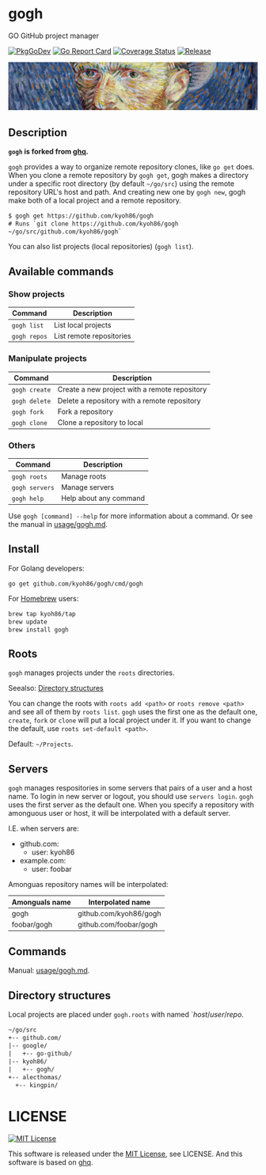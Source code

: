 # gogh

GO GitHub project manager

[![PkgGoDev](https://pkg.go.dev/badge/kyoh86/gogh)](https://pkg.go.dev/kyoh86/gogh)
[![Go Report Card](https://goreportcard.com/badge/github.com/kyoh86/gogh)](https://goreportcard.com/report/github.com/kyoh86/gogh)
[![Coverage Status](https://img.shields.io/codecov/c/github/kyoh86/gogh.svg)](https://codecov.io/gh/kyoh86/gogh)
[![Release](https://github.com/kyoh86/gogh/workflows/Release/badge.svg)](https://github.com/kyoh86/gogh/releases)

![](./image/gogh.jpg)

## Description

**`gogh` is forked from [ghq](https://github.com/motemen/ghq).**

`gogh` provides a way to organize remote repository clones, like `go get` does.  When you clone a
remote repository by `gogh get`, gogh makes a directory under a specific root directory (by default
`~/go/src`) using the remote repository URL's host and path.  And creating new one by `gogh new`,
gogh make both of a local project and a remote repository.

```
$ gogh get https://github.com/kyoh86/gogh
# Runs `git clone https://github.com/kyoh86/gogh ~/go/src/github.com/kyoh86/gogh`
```

You can also list projects (local repositories) (`gogh list`).

## Available commands

### Show projects

| Command        | Description              |
| --             | --                       |
| `gogh list`    | List local projects      |
| `gogh repos`   | List remote repositories |

### Manipulate projects

| Command        | Description                                   |
| --             | --                                            |
| `gogh create`  | Create a new project with a remote repository |
| `gogh delete`  | Delete a repository with a remote repository  |
| `gogh fork`    | Fork a repository                             |
| `gogh clone`   | Clone a repository to local                   |

### Others

| Command        | Description              |
| --             | --                       |
| `gogh roots`   | Manage roots             |
| `gogh servers` | Manage servers           |
| `gogh help`    | Help about any command   |

Use `gogh [command] --help` for more information about a command.
Or see the manual in [usage/gogh.md](./usage/gogh.md).

## Install

For Golang developers:

```
go get github.com/kyoh86/gogh/cmd/gogh
```

For [Homebrew](https://brew.sh/) users:

```
brew tap kyoh86/tap
brew update
brew install gogh
```

## Roots

`gogh` manages projects under the `roots` directories.

Seealso: [Directory structures](#Directory+structures)

You can change the roots with `roots add <path>` or `roots remove <path>` and see all of them by
`roots list`.  `gogh` uses the first one as the default one, `create`, `fork` or `clone` will put a
local project under it. If you want to change the default, use `roots set-default <path>`.

Default: `~/Projects`.

## Servers

`gogh` manages respositories in some servers that pairs of a user and a host name.  To login in new
server or logout, you should use `servers login`.  `gogh` uses the first server as the default one.
When you specify a repository with amonguous user or host, it will be interpolated with a default
server.

I.E. when servers are:

- github.com:
  - user: kyoh86
- example.com:
  - user: foobar

Amonguas repository names will be interpolated:

| Amonguals name | Interpolated name      |
| --             | --                     |
| gogh           | github.com/kyoh86/gogh |
| foobar/gogh    | github.com/foobar/gogh |

## Commands

Manual: [usage/gogh.md](./usage/gogh.md).

## Directory structures

Local projects are placed under `gogh.roots` with named `*host*/*user*/*repo*.

```
~/go/src
+-- github.com/
|-- google/
|   +-- go-github/
|-- kyoh86/
|   +-- gogh/
+-- alecthomas/
  +-- kingpin/
```

# LICENSE

[![MIT License](http://img.shields.io/badge/license-MIT-blue.svg)](http://www.opensource.org/licenses/MIT)

This software is released under the [MIT License](http://www.opensource.org/licenses/MIT), see LICENSE.
And this software is based on [ghq](https://github.com/motemen/ghq).
